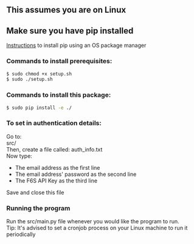 ## This assumes you are on Linux
## Make sure you have pip installed
[Instructions](https://pip.pypa.io/en/stable/installing/#using-os-package-managers) to install pip using an OS package manager

### Commands to install prerequisites:  
```sh
$ sudo chmod +x setup.sh  
$ sudo ./setup.sh  
```

### Commands to install this package:  
```sh
$ sudo pip install -e ./
```

### To set in authentication details:  
Go to:  
src/  
Then, create a file called: auth_info.txt  
Now type:  
- The email address as the first line  
- The email address' password as the second line  
- The F6S API Key as the third line  

Save and close this file  

### Running the program
Run the src/main.py file whenever you would like the program to run.  
Tip: It's advised to set a cronjob process on your Linux machine to run it periodically
